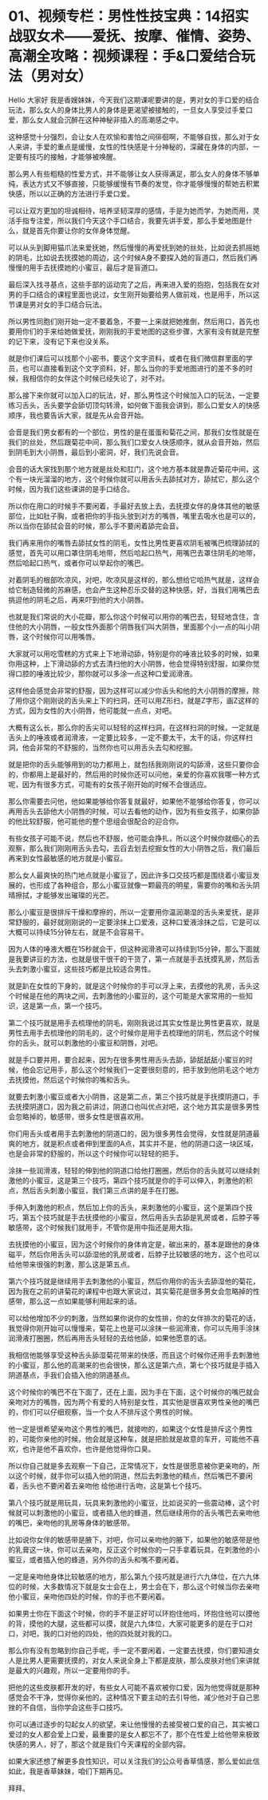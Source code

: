 # 01、视频专栏：男性性技宝典：14招实战驭女术——爱抚、按摩、催情、姿势、高潮全攻略：视频课程：手&口爱结合玩法（男对女）

Hello 大家好 我是香嫂妹妹，今天我们这期课呢要讲的是，男对女的手口爱的结合玩法，那么女人的身体比男人的身体是更渴望被接触的，一旦女人享受过手爱口爱，那么女人就会沉醉在这种神秘非插入的高潮感之中。

这种感觉十分强烈，会让女人在欢愉和害怕之间徘徊啊，不能够自拔，那么对于女人来讲，手爱的重点是缓慢，女性的性快感是十分神秘的，深藏在身体的内部，一定要有技巧的接触，才能够被唤醒。

那么男人有些粗糙的性爱方式，并不能够让女人获得满足，那么女人的身体不够单纯，表达方式又不够直接，只能够缓慢有节奏的发觉，你才能够慢慢的帮她去积累快感，所以以正确的方法进行手爱口爱。

可以让双方更加的坦诚相待，培养坚韧深厚的感情，手是为她而学，为她而用，灵活手指专注爱，所以我们今天这个手口结合，我要先讲手爱，那么手爱地图是什么，就是首先你要让你的女伴身体觉醒。

可以从头到脚用猫爪法来爱抚她，然后慢慢的再爱抚到她的丝处，比如说去抓摇她的阴毛，比如说去抚摸她的周边，这个时候A身不要探入她的盲道口，然后我们再慢慢的用手去抚摸她的小蜜豆，最后才是盲道口。

最后深入找寻基点，这些手部的运动完了之后，再来进入爱的抱抱，包括我在女对男的手口结合的课程里面也说过，女生刚开始要给男人做前戏，也是用手，所以这节课是男对女的手口结合玩法。

所以男性同胞们刚开始一定不要着急，不要一上来就把她推倒，然后用口，首先也要用你们的手来给她做爱抚，刚刚我的手爱地图的这些步骤，大家有没有就是完整的记下来，没有记下来也没关系。

就是你们课后可以找那个小密书，要这个文字资料，或者在我们微信群里面的学员，也可以直接看到这个文字资料，好，那么当你的手爱地图进行的差不多的时候，我相信你的女伴这个时候已经失论了，对不对。

那么接下来你就可以加入口的玩法，好，那么男性这个时候加入口的玩法，一定要练习舌头，舌头要学会舔切顶勾转滑，如何做下面我会讲到，那么口爱女人的快感顺序，我也要告诉大家，就是先从会音开始。

会音是我们男女都有的一个部位，男性的是在蛋蛋和菊花之间，那我们女性就是在我们的丝处，然后跟菊花中间，那么我们口爱女人快感顺序，就从会音开始，然后到阴毛到大小阴唇，最后到小密洞，好，我们先说会音。

会音的话大家找到那个地方就是丝处和肛门，这个地方基本就是靠近菊花中间，这个有一块光溜溜的地方，这个时候你就可以用舌头去舔拭对方，舔拭它，那么这个时候，因为我们这些课讲的是手口结合。

所以你在用口的时候手不要闲着，手最好去放上去，去抚摸女伴的身体其他的敏感部位，比如肚子胸，或者把你的手指头放到对方的嘴唇，嘴里去吸水也是可以的，所以当你在舔拭会音的时候，那么手不要闲着舔完会音。

我们再来用你的嘴唇去舔拭女性的阴毛，女性比男性更喜欢阴毛被嘴巴梳理舔拭的感觉，首先可以用口罩住阴毛地带，然后哈起口热气，用嘴巴去罩住阴毛的地带，然后哈起口热气，或者你可以举起你的嘴巴。

对着阴毛的根部吹凉风，对吧，吹凉风是这样的，那么想给它哈热气就是，这样会给它制造轻微的苏麻感，也会产生这种忍乐交替的这种快感，好，当我们用嘴巴去挑逗他的阴毛之后，再来吓到他的大小阴唇。

也就是我们常说的大小花瓣，那么你这个时候可以用你的嘴巴去，轻轻地含住，含住他的大小阴唇，一般女性外面那个阴唇我们叫大阴唇，里面那个小一点的叫小阴唇，这个时候你可以用嘴唇。

大家就可以用吃雪糕的方式来上下地滑动舔，特别是你的唾液比较多的时候，如果你用这种，上下滑动舔的方式去清扫他的大小阴唇，他会觉得特别舒服，如果你觉得口腔的唾液比较少，那你就可以多涂一点这种口爱润滑液。

这样他会感觉会非常的舒服，因为这样可以减少你舌头和他的大小阴唇的摩擦，除了用你这个刚刚说的舌头来上下的扫洞，还可以用Z形扫，就是Z字形，画Z这样的方式，因为女性的大小阴唇，他可能就一点点，对吧。

大概有这么长，那么你的舌尖可以轻轻的这样扫洞，在这样扫洞的时候，一定就是舌头上的唾液或者润滑液，一定要比较多，一定不要太干，太干的话，你这样扫洞，他会非常的不舒服的，当然你也可以用舌头去勾和挖掘。

就是把你的舌头能够用到的功力都用上，就包括我刚刚说的勾舔滑，这些只要你会的，你都用上是最好的，然后用的时候你还可以问他，亲爱的你喜欢我哪一种方式呢，因为有很多方式，可能有的女孩子刚开始的时候不会很适应。

那么你需要去问他，他如果能够给你答复就最好，如果他不能够给你答复，你可以再用舌头去舔他大小阴唇的时候，可以去看他的动作，因为有些女孩子，如果你舔的他比较舒服，他可能他的整个思组会很配合的迎合你。

有些女孩子可能不说，然后也不舒服，他可能会挣扎，所以这个时候你就细心的去观察，那么我们刚刚用舌头去勾，去舀去划去挖掘女性的大小阴唇之后，我们最后再来到女性最敏感的地方就是小蜜豆。

那么女人最爽快的热门地点就是小蜜豆了，因此许多口交技巧都是围绕着小蜜豆发展的，也形成了各种组合，那么小蜜豆就像一颗最亮的明星，需要你的嘴和舌头阴晴擦拭，才能够发出璀璨的光芒。

那么小蜜豆是很排斥干燥和摩擦的，所以一定要用你温润潮湿的舌头来爱抚，是非常舒服的，最好就刚刚说的一定要涂抹上口爱液，这种口爱液涂抹之后，它是可以大概可以持续15分钟左右，就是不会容易干。

因为人体的唾液大概在15秒就会干，但这种润滑液可以持续到15分钟，那么下面就是我要讲豆的方法，也就是很干很干的干货了，第一点就是手去抚摸乳房，然后舌头去刺激小蜜豆，这些技巧都是比较适合男性。

就是趴在女性的下身的，就是这个时候你的手可以浮上来，去摸他的乳房，舌头这个时候是在他的两块之间，去刺激他的小蜜豆的，这个可能是大家常用的一些知识，这是第一点，第一个技巧。

第二个技巧就是用手去梳理他的阴毛，刚刚我说过其实女性是比男性更喜欢，就是男性去用手去梳理他的阴毛的，这个时候你是用手去梳理他的阴毛，然后这个时候你的舌头，就可以刺激他的小蜜豆和阴唇，对吧。

就是手口要并用，要合起来，因为在很多男性用舌头去舔，舔舐舐舐小蜜豆的时候，他会忘记用手，那么这个时候我们一定要很刻意的，把手放到他阴毛这个地方去抚摸他，然后这个时候你的嘴和舌头。

就要去刺激小蜜豆或者大小阴唇，这是第二点，第三个技巧就是手抚摸阴道口，手去抚摸阴道口，因为我之前讲过，阴道口也叫优点对吧，这个地方其实是很多男性会忽略掉的，敏感带，很多女性是很喜欢用。

你们用舌头或者用手去刺激他的阴道口的，因为很多男性会觉得，女性就是阴道最爽的地方，就是积点或者伸到里面的A点，其实并不是，他的阴道口这一块区域，也是会非常的舒服的，所以这个时候你可以轻轻的把手。

涂抹一些润滑液，轻轻的伸到他的阴道口给他打圈圈，然后你的舌头就可以继续刺激他的小蜜豆，这是第三个技巧，第四个技巧就是你的手可以伸入，刺激他的积点，然后舌头刺激小蜜豆，我们第三点讲的是手在打圈。

手伸入刺激他的积点，然后加上你的舌头，来刺激他的小蜜豆，这个是第四个技巧，第五个技巧就是手去抚摸他的小蜜豆，然后用舌头去舔是乳房或者，后脖子等敏感带，这个时候我们就用手，不管你是用中指还是用大指。

去抚摸他的小蜜豆，因为这个时候你的身体肯定是，碳出来的，基本是跟他的身体磁平，然后你用舌头可以舔湿他的乳房或者，后脖子比较敏感的地方，这个也可以给他带来很强的刺激，那么这是第五点。

第六个技巧就是继续用手去刺激他的小蜜豆，然后你用你的舌头去舔湿他的菊花，因为我在之前的讲菊花的课程中也跟大家说过，其实菊花是很多男女会忽略掉的性感带，那么这一点如果能够利用起来的话。

可以给他增加不少的刺激，当然如果你说你的女性排，你的女伴排次的菊花的话，我觉得你刚开始可以慢慢来，菊花上也是可以涂抹一些润滑液，你可以先用手涂抹润滑液打圈圈，然后再用舌头轻轻的去给他舔，如果他愿意的话。

我相信他能够享受这种舌头舔湿菊花带来的快感，而且这个时候你还用手去刺激他的小蜜豆，那么他的高潮来的也会很快，那么这是第六点，第七个技巧就是手插入阴道基点，手我们会插入他的阴道基点。

这个时候你的嘴巴不在下面了，还在上面，因为手在下面，这个时候你的嘴巴就会亲吻对方的嘴唇，因为两个有爱的人特别是女性，其实他是很喜欢男性亲他的嘴巴的，你们可以仔细观察，当一个女人不排斥这个男性的时候。

他一定是很希望亲吻这个男性的嘴巴，就接吻的，如果这个女性是排斥这个男性的，可能你亲他的时候，他会就是这种车，就是把脸就是故意的车开，可能他不喜欢，也许是他不喜欢你，也许是他觉得你口臭。

所以你自己就是多去观察一下自己，正常情况下，女性是很愿意被你更亲吻的，所以这个时候，就手你可以插入他的阴道，然后去刺激他的精点，然后嘴巴不要闲着，舌头也不要闲着去亲吻他 给他进行舌吻，这是第七个技巧。

第八个技巧就是用玩具，玩具来刺激他的小蜜豆，比如说买的一些震动棒，这个时候就可以刺激他的小蜜豆，或者插入他的蜂道，然后继续用你的舌头嘴巴去亲吻他的嘴巴，亲吻他的乳房等身体的敏感带。

比如说你女伴的敏感带是腋下，对吧，你可以亲吻他的腋下，如果他的敏感带是他的乳膏这一块，你可以去亲吻，反正这个时候你的一只手拿着玩具，在刺激他的小蜜豆，或者插入他的蜂道，另外你的舌头和嘴不要闲着。

一定是亲吻他身体比较敏感的地方，那么第九个技巧就是进行六九体位，在六九体位的时候，大多数情况下就是女士会在上，男士会在下，那么这个时候当你去亲吻他小蜜豆，亲吻他四处的时候，你的手也不要闲着。

如果男士你在下面这个时候，你的手不是正好可以环抱住他吗，环抱住他可以摸他的背，摸他的大腿，这些都可以摸，就是六九体位，大家可能更多的是在于口对口，对吧，我的口对他的四处，他的四处就对我的口。

那么你有没有忽略到你自己手呢，手一定不要闲着，一定要去抚摸，你们要知道女人是比男人更需要抚摸的，对女人来说全身上下都是皮肤，那么皮肤对他们来讲就是最大的兴趣观，所以一定要用你的手。

把他的这些皮肤都开发的好，有些女人可能不喜欢被你口爱，因为他觉得就是那种感觉会不干净，觉得你亲他的，这种情况下要主动的去引导他，减少他对于自己思挫的不自信，当你学会这些手口技巧。

你可以通过逐步的勾起女人的欲望，来让他慢慢的去接受被口爱的自己，其实被口爱过的女人都会爱上口爱，最重要的是女人都忘不了，那个在性爱上给他带来极致快感的男人，好了，那这个就是我们今天课程的全部内容。

如果大家还想了解更多良性知识，可以关注我们的公众号香草情感，那么爱如此信如此，我是香草妹妹，咱们下期再见。

拜拜。